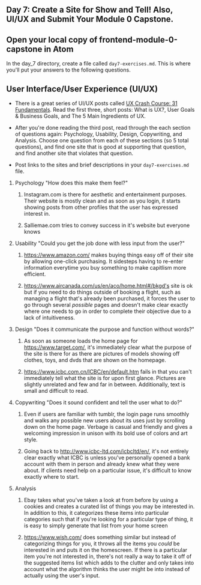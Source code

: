 ## Day 7: Create a Site for Show and Tell! Also, UI/UX and Submit Your Module 0 Capstone.

## Open your local copy of frontend-module-0-capstone in Atom

In the day_7 directory, create a file called `day7-exercises.md`. This is where you'll put your answers to the following questions.

## User Interface/User Experience (UI/UX)

*   There is a great series of UI/UX posts called [UX Crash Course: 31 Fundamentals](http://thehipperelement.com/post/75476711614/ux-crash-course-31-fundamentals). Read the first three, short posts: What is UX?, User Goals & Business Goals, and The 5 Main Ingredients of UX.

*   After you're done reading the third post, read through the each section of questions again: Psychology, Usability, Design, Copywriting, and Analysis. Choose one question from each of these sections (so 5 total questions), and find one site that is good at supporting that question, and find another site that violates that question.

  * Post links to the sites and brief descriptions in your `day7-exercises.md` file.


1. Psychology "How does this make them feel?"
    
    1.  Instagram.com is there for aesthetic and entertainment purposes. Their website is mostly clean and as soon as you login, it starts showing posts from other profiles that the user has expressed interest in.

    2.  Salliemae.com tries to convey success in it's website but everyone knows
  
2. Usability "Could you get the job done with less input from the user?"
    
    1.  https://www.amazon.com/ makes buying things easy off of their site by allowing one-click purchasing. It sidesteps having to re-enter information everytime you buy something to make capitlism more efficient.

    2.  https://www.aircanada.com/us/en/aco/home.html#/bkgd's site is ok but if you need to do things outside of booking a flight, such as managing a flight that's already been purchased, it forces the user to go through several *possible* pages and doesn't make clear exactly where one needs to go in order to complete their objective due to a lack of intuitiveness.
  
3. Design "Does it communicate the purpose and function without words?"
    
    1.  As soon as someone loads the home page for https://www.target.com/, it's immediately clear what the purpose of the site is there for as there are pictures of models showing off clothes, toys, and dvds that are shown on the homepage.

    2.   https://www.icbc.com.cn/ICBC/en/default.htm fails in that you can't immediately tell what the site is for upon first glance. Pictures are slightly unrelated and few and far in between. Additionally, text is small and difficult to read.
  
4. Copywriting "Does it sound confident and tell the user what to do?"
    
    1.   Even if users are familiar with tumblr, the login page runs smoothly and walks any possible new users about its uses just by scrolling down on the home page. Verbage is casual and friendly and gives a welcoming impression in unison with its bold use of colors and art style.

    2.   Going back to http://www.icbc-ltd.com/icbcltd/en/, it's not entirely clear exactly what ICBC is unless you've personally opened a bank account with them in person and already knew what they were about. If clients need help on a particular issue, it's difficult to know exactly where to start.
  
5. Analysis
   
    1. Ebay takes what you've taken a look at from before by using a cookies and creates a curated list of things you may be interested in. In addition to this, it categorizes these items into particular categories such that if you're looking for a particular type of thing, it is easy to simply generate that list from your home screen
    
    2.  https://www.wish.com/ does something similar but instead of categorizing things for you, it throws all the items you *could* be interested in and puts it on the homescreen. If there is a particular item you're not interested in, there's not really a way to take it off of the suggested items list which adds to the clutter and only takes into account what the algorithm thinks the user might be into instead of actually using the user's input.
    
